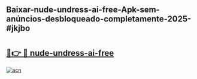 ## Baixar-nude-undress-ai-free-Apk-sem-anúncios-desbloqueado-completamente-2025-#jkjbo

# <h2><a href="https://ainizakaria.my?title=nude-undress-ai-free&ref=20M">🔗👉 🔴 nude-undress-ai-free</a></h2>

[![acn](https://github.com/user-attachments/assets/0f9c940e-d8b0-45ae-aac7-cd30a18b3e1c)](https://ainizakaria.my?title=nude-undress-ai-free&ref=20M)


